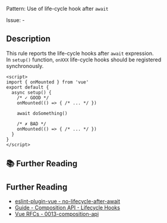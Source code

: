Pattern: Use of life-cycle hook after `await`

Issue: -

## Description

This rule reports the life-cycle hooks after `await` expression.  
In `setup()` function, `onXXX` life-cycle hooks should be registered synchronously.

<eslint-code-block :rules="{'vue/no-lifecycle-after-await': ['error']}">

```vue
<script>
import { onMounted } from 'vue'
export default {
  async setup() {
    /* ✓ GOOD */
    onMounted(() => { /* ... */ })

    await doSomething()

    /* ✗ BAD */
    onMounted(() => { /* ... */ })
  }
}
</script>
```

</eslint-code-block>

## :books: Further Reading


## Further Reading

* [eslint-plugin-vue - no-lifecycle-after-await](https://eslint.vuejs.org/rules/no-lifecycle-after-await.html)
* [Guide - Composition API - Lifecycle Hooks](https://v3.vuejs.org/guide/composition-api-lifecycle-hooks.html)
* [Vue RFCs - 0013-composition-api](https://github.com/vuejs/rfcs/blob/master/active-rfcs/0013-composition-api.md)
